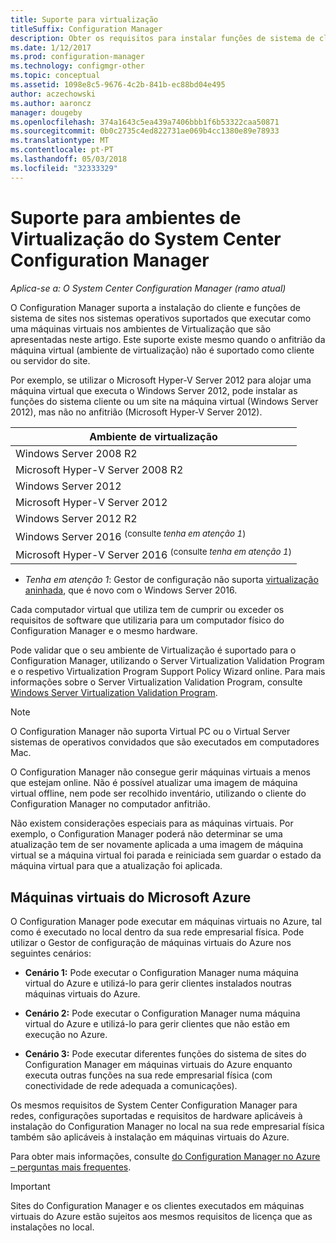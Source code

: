 ```yaml
---
title: Suporte para virtualização
titleSuffix: Configuration Manager
description: Obter os requisitos para instalar funções de sistema de cliente e o site do System Center Configuration Manager num ambiente de virtualização.
ms.date: 1/12/2017
ms.prod: configuration-manager
ms.technology: configmgr-other
ms.topic: conceptual
ms.assetid: 1098e8c5-9676-4c2b-841b-ec88bd04e495
author: aczechowski
ms.author: aaroncz
manager: dougeby
ms.openlocfilehash: 374a1643c5ea439a7406bbb1f6b53322caa50871
ms.sourcegitcommit: 0b0c2735c4ed822731ae069b4cc1380e89e78933
ms.translationtype: MT
ms.contentlocale: pt-PT
ms.lasthandoff: 05/03/2018
ms.locfileid: "32333329"
---
```

# <a name="support-for-virtualization-environments-for-system-center-configuration-manager"></a>Suporte para ambientes de Virtualização do System Center Configuration Manager

*Aplica-se a: O System Center Configuration Manager (ramo atual)*

O Configuration Manager suporta a instalação do cliente e funções de sistema de sites nos sistemas operativos suportados que executar como uma máquinas virtuais nos ambientes de Virtualização que são apresentadas neste artigo. Este suporte existe mesmo quando o anfitrião da máquina virtual (ambiente de virtualização) não é suportado como cliente ou servidor do site.  

 Por exemplo, se utilizar o Microsoft Hyper-V Server 2012 para alojar uma máquina virtual que executa o Windows Server 2012, pode instalar as funções do sistema cliente ou um site na máquina virtual (Windows Server 2012), mas não no anfitrião (Microsoft Hyper-V Server 2012).  

|Ambiente de virtualização|  
|--------------------------------|  
|Windows Server 2008 R2|  
|Microsoft Hyper-V Server 2008 R2|  
|Windows Server 2012|  
|Microsoft Hyper-V Server 2012|  
|Windows Server 2012 R2|
|Windows Server 2016 <sup>(consulte *tenha em atenção 1*)</sup>|
|Microsoft Hyper-V Server 2016 <sup>(consulte *tenha em atenção 1*)|
-  *Tenha em atenção 1*: Gestor de configuração não suporta [virtualização aninhada](https://technet.microsoft.com/windows-server-docs/compute/hyper-v/what-s-new-in-hyper-v-on-windows#a-namebkmknestedanested-virtualization-new), que é novo com o Windows Server 2016.


 Cada computador virtual que utiliza tem de cumprir ou exceder os requisitos de software que utilizaria para um computador físico do Configuration Manager e o mesmo hardware.  

 Pode validar que o seu ambiente de Virtualização é suportado para o Configuration Manager, utilizando o Server Virtualization Validation Program e o respetivo Virtualization Program Support Policy Wizard online. Para mais informações sobre o Server Virtualization Validation Program, consulte [Windows Server Virtualization Validation Program](https://www.windowsservercatalog.com/svvp.aspx).  

> [!NOTE]  
>  O Configuration Manager não suporta Virtual PC ou o Virtual Server sistemas de operativos convidados que são executados em computadores Mac.  

O Configuration Manager não consegue gerir máquinas virtuais a menos que estejam online. Não é possível atualizar uma imagem de máquina virtual offline, nem pode ser recolhido inventário, utilizando o cliente do Configuration Manager no computador anfitrião.  

Não existem considerações especiais para as máquinas virtuais. Por exemplo, o Configuration Manager poderá não determinar se uma atualização tem de ser novamente aplicada a uma imagem de máquina virtual se a máquina virtual foi parada e reiniciada sem guardar o estado da máquina virtual para que a atualização foi aplicada.  

##  <a name="bkmk_Azure"></a> Máquinas virtuais do Microsoft Azure  
 O Configuration Manager pode executar em máquinas virtuais no Azure, tal como é executado no local dentro da sua rede empresarial física. Pode utilizar o Gestor de configuração de máquinas virtuais do Azure nos seguintes cenários:  

-   **Cenário 1:** Pode executar o Configuration Manager numa máquina virtual do Azure e utilizá-lo para gerir clientes instalados noutras máquinas virtuais do Azure.  

-   **Cenário 2:** Pode executar o Configuration Manager numa máquina virtual do Azure e utilizá-lo para gerir clientes que não estão em execução no Azure.  

-   **Cenário 3:** Pode executar diferentes funções do sistema de sites do Configuration Manager em máquinas virtuais do Azure enquanto executa outras funções na sua rede empresarial física (com conectividade de rede adequada a comunicações).  

Os mesmos requisitos de System Center Configuration Manager para redes, configurações suportadas e requisitos de hardware aplicáveis à instalação do Configuration Manager no local na sua rede empresarial física também são aplicáveis à instalação em máquinas virtuais do Azure.  

Para obter mais informações, consulte [do Configuration Manager no Azure – perguntas mais frequentes](/sccm/core/understand/configuration-manager-on-azure).

> [!IMPORTANT]  
>  Sites do Configuration Manager e os clientes executados em máquinas virtuais do Azure estão sujeitos aos mesmos requisitos de licença que as instalações no local.  
